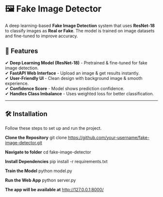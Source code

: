 # 🖼️ Fake Image Detector

A deep learning-based **Fake Image Detection** system that uses **ResNet-18** to classify images as **Real or Fake**. The model is trained on image datasets and fine-tuned to improve accuracy.

## 📌 Features
✔ **Deep Learning Model (ResNet-18)** - Pretrained & fine-tuned for fake image detection.  
✔ **FastAPI Web Interface** - Upload an image & get results instantly.  
✔ **User-Friendly UI** - Clean design with background image & smooth experience.  
✔ **Confidence Score** - Model shows prediction confidence.  
✔ **Handles Class Imbalance** - Uses weighted loss for better classification.  

---

## 🛠️ Installation
Follow these steps to set up and run the project.

**Clone the Repository**
git clone https://github.com/your-username/fake-image-detector.git

**Navigate to folder**
cd fake-image-detector

**Install Dependencies**
pip install -r requirements.txt

**Train the Model**
python model.py

**Run the Web App**
python server.py

**The app will be available at**
http://127.0.0.1:8000/


